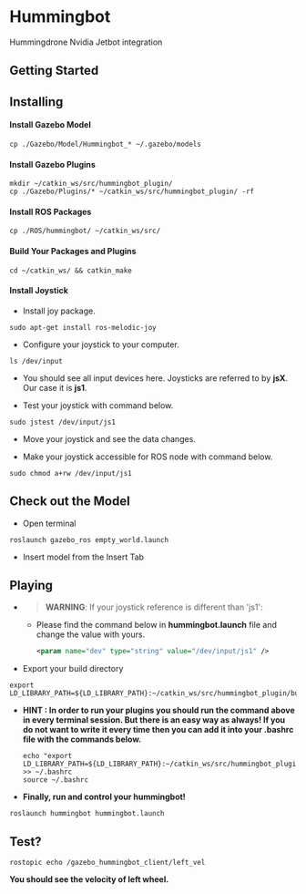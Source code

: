 # Hummingbot
Hummingdrone Nvidia Jetbot integration

## Getting Started

## Installing

#### Install Gazebo Model

```shell
cp ./Gazebo/Model/Hummingbot_* ~/.gazebo/models
```

#### Install Gazebo Plugins

```shell
mkdir ~/catkin_ws/src/hummingbot_plugin/
cp ./Gazebo/Plugins/* ~/catkin_ws/src/hummingbot_plugin/ -rf
```

#### Install ROS Packages

```shell
cp ./ROS/hummingbot/ ~/catkin_ws/src/
```

#### Build Your Packages and Plugins

```shell
cd ~/catkin_ws/ && catkin_make
```

#### Install Joystick

- Install joy package.
```shell
sudo apt-get install ros-melodic-joy
```
- Configure your joystick to your computer.
```shell
ls /dev/input
```
- You should see all input devices here. Joysticks are referred to by **jsX**. Our case it is **js1**.

- Test your joystick with command below.
```shell
sudo jstest /dev/input/js1
```
* Move your joystick and see the data changes.

- Make your joystick accessible for ROS node with command below.
```shell
sudo chmod a+rw /dev/input/js1
```

## Check out the Model

* Open terminal
```shell
roslaunch gazebo_ros empty_world.launch 
```
* Insert model from the Insert Tab

## Playing
- > **WARNING**: If your joystick reference is different than 'js1':
    - Please find the command below in **hummingbot.launch** file and change the value with yours.
        ```xml
        <param name="dev" type="string" value="/dev/input/js1" /> 
        ```
- Export your build directory
```shell
export LD_LIBRARY_PATH=${LD_LIBRARY_PATH}:~/catkin_ws/src/hummingbot_plugin/build
```
* **HINT : In order to run your plugins you should run the command above in every terminal session. But there is an easy way as always! If you do not want to write it every time then you can add it into your .bashrc file with the commands below.**

    ``` shell
    echo "export LD_LIBRARY_PATH=${LD_LIBRARY_PATH}:~/catkin_ws/src/hummingbot_plugin/build" >> ~/.bashrc
    source ~/.bashrc
    ```
- **Finally, run and control your hummingbot!**
```shell
roslaunch hummingbot hummingbot.launch
```

## Test?

```shell
rostopic echo /gazebo_hummingbot_client/left_vel
```
**You should see the velocity of left wheel.**